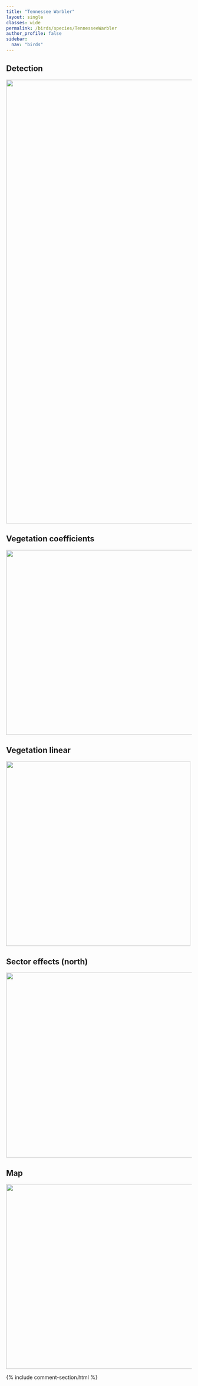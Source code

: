 ```yaml
---
title: "Tennessee Warbler"
layout: single
classes: wide
permalink: /birds/species/TennesseeWarbler
author_profile: false
sidebar:
  nav: "birds"
---
```


<h2>Detection</h2>

<a href="https://drive.google.com/uc?export=view&id=14xSoBeH8C2T9PepX0EzFk0b2ID8mgP7N">
<img src="https://drive.google.com/uc?export=view&id=14xSoBeH8C2T9PepX0EzFk0b2ID8mgP7N" height = "1200" width = "800">
</a>

<h2>Vegetation coefficients</h2>

<a href="https://drive.google.com/uc?export=view&id=1mjAxc41VMzhlmnzMccw0sxE0TmOZ93I4">
<img src="https://drive.google.com/uc?export=view&id=1mjAxc41VMzhlmnzMccw0sxE0TmOZ93I4" height = "500" width = "1000">
</a>

<h2>Vegetation linear</h2>

<a href="https://drive.google.com/uc?export=view&id=1Qiu-G-nuMi7_9amZPu3z2VWLowWh-4iA">
<img src="https://drive.google.com/uc?export=view&id=1Qiu-G-nuMi7_9amZPu3z2VWLowWh-4iA" height = "500" width = "500">
</a>

<h2>Sector effects (north)</h2>

<a href="https://drive.google.com/uc?export=view&id=1Lx6heXxr_Zj6TkndhGxqBoWIRBFWFQHv">
<img src="https://drive.google.com/uc?export=view&id=1Lx6heXxr_Zj6TkndhGxqBoWIRBFWFQHv" height = "500" width = "1000">
</a>

<h2>Map</h2>

<a href="https://drive.google.com/uc?export=view&id=1c0pVoc_6y68c-g4xozDQlFRvs7Zd_DFx">
<img src="https://drive.google.com/uc?export=view&id=1c0pVoc_6y68c-g4xozDQlFRvs7Zd_DFx" height = "500" width = "1500">
</a>

{% include comment-section.html %}
